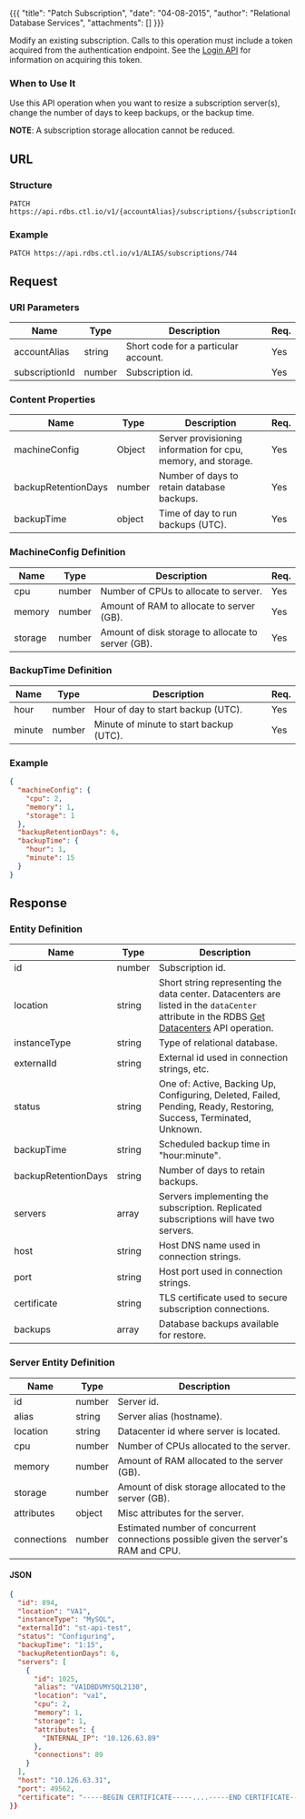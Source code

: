 {{{
  "title": "Patch Subscription",
  "date": "04-08-2015",
  "author": "Relational Database Services",
  "attachments": []
}}}

Modify an existing subscription. Calls to this operation must include a token acquired from the authentication endpoint. See the [Login API](../Authentication/login.md) for information on acquiring this token.

### When to Use It

Use this API operation when you want to resize a subscription server(s), change the number of days to keep backups, or the backup time.

**NOTE**: A subscription storage allocation cannot be reduced.

## URL

### Structure

    PATCH https://api.rdbs.ctl.io/v1/{accountAlias}/subscriptions/{subscriptionId}

### Example

    PATCH https://api.rdbs.ctl.io/v1/ALIAS/subscriptions/744

## Request

### URI Parameters

| Name | Type | Description | Req. |
| --- | --- | --- | --- |
| accountAlias | string | Short code for a particular account. | Yes |
| subscriptionId | number | Subscription id. | Yes |

### Content Properties

| Name | Type | Description | Req. |
| --- | --- | --- | --- |
| machineConfig | Object | Server provisioning information for cpu, memory, and storage. | Yes |
| backupRetentionDays | number | Number of days to retain database backups. | Yes |
| backupTime | object | Time of day to run backups (UTC). | Yes |


### MachineConfig Definition

| Name | Type | Description | Req. |
| --- | --- | --- | --- |
| cpu | number | Number of CPUs to allocate to server. | Yes |
| memory | number | Amount of RAM to allocate to server (GB). | Yes |
| storage | number | Amount of disk storage to allocate to server (GB). | Yes |

### BackupTime Definition

| Name | Type | Description | Req. |
| --- | --- | --- | --- |
| hour | number | Hour of day to start backup (UTC). | Yes |
| minute | number | Minute of minute to start backup (UTC). | Yes |

### Example

```json
{
  "machineConfig": {
    "cpu": 2,
    "memory": 1,
    "storage": 1
  },
  "backupRetentionDays": 6,
  "backupTime": {
    "hour": 1,
    "minute": 15
  }
}
```

## Response

### Entity Definition

| Name | Type | Description |
| --- | --- | --- |
| id | number | Subscription id. |
| location | string | Short string representing the data center. Datacenters are listed in the `dataCenter` attribute in the RDBS [Get Datacenters](get-datacenters.md) API operation. |
| instanceType | string | Type of relational database. |
| externalId | string | External id used in connection strings, etc. |
| status | string | One of: Active, Backing Up, Configuring, Deleted, Failed, Pending, Ready, Restoring, Success, Terminated, Unknown. |
| backupTime | string | Scheduled backup time in "hour:minute". |
| backupRetentionDays | string | Number of days to retain backups. |
| servers | array | Servers implementing the subscription. Replicated subscriptions will have two servers. |
| host | string | Host DNS name used in connection strings. |
| port | string | Host port used in connection strings. |
| certificate | string | TLS certificate used to secure subscription connections. |
| backups | array | Database backups available for restore. |


### Server Entity Definition

| Name | Type | Description |
| --- | --- | --- |
| id | number | Server id. |
| alias | string | Server alias (hostname). |
| location | string | Datacenter id where server is located. |
| cpu | number | Number of CPUs allocated to the server. |
| memory | number | Amount of RAM allocated to the server (GB). |
| storage | number | Amount of disk storage allocated to the server (GB). |
| attributes | object | Misc attributes for the server. |
| connections | number | Estimated number of concurrent connections possible given the server's RAM and CPU. |


#### JSON

```json
{
  "id": 894,
  "location": "VA1",
  "instanceType": "MySQL",
  "externalId": "st-api-test",
  "status": "Configuring",
  "backupTime": "1:15",
  "backupRetentionDays": 6,
  "servers": [
    {
      "id": 1025,
      "alias": "VA1DBDVMYSQL2130",
      "location": "va1",
      "cpu": 2,
      "memory": 1,
      "storage": 1,
      "attributes": {
        "INTERNAL_IP": "10.126.63.89"
      },
      "connections": 89
    }
  ],
  "host": "10.126.63.31",
  "port": 49562,
  "certificate": "-----BEGIN CERTIFICATE-----....-----END CERTIFICATE-----"
}}
```
